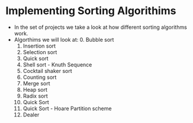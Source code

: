 # Implementing Sorting Algorithims

- In the set of projects we take a look at how different sorting algorithms work.
- Algorthims we will look at:
  0. Bubble sort
  1. Insertion sort
  2. Selection sort
  3. Quick sort
  4. Shell sort - Knuth Sequence
  5. Cocktail shaker sort
  6. Counting sort
  7. Merge sort
  8. Heap sort
  9. Radix sort
  11. Quick Sort
  12. Quick Sort - Hoare Partition scheme
  13. Dealer

